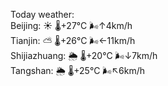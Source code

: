 Today weather:  
Beijing: ☀️   🌡️+27°C 🌬️↑4km/h  
Tianjin: ⛅️  🌡️+26°C 🌬️←11km/h  
Shijiazhuang: 🌦   🌡️+20°C 🌬️↓7km/h  
Tangshan: 🌦   🌡️+25°C 🌬️↖6km/h  
